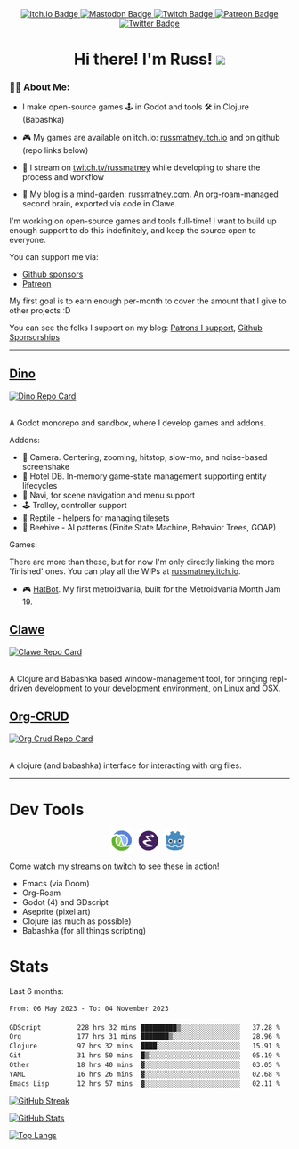 <link rel="stylesheet" href="https://cdn.jsdelivr.net/gh/devicons/devicon@latest/devicon.min.css">

<div id="header" align="center">
<div id="badges">
  <a href="https://russmatney.itch.io">
    <img src="https://img.shields.io/badge/Itch.io-red?style=for-the-badge&logo=itch.io&logoColor=white" alt="Itch.io Badge"/>
  </a>
  <a href="https://mastodon.gamedev.place/@russmatney">
    <img src="https://img.shields.io/badge/Mastodon-teal?style=for-the-badge&logo=mastodon&logoColor=white" alt="Mastodon Badge"/>
  </a>
  <a href="https://www.twitch.tv/russmatney">
    <img src="https://img.shields.io/badge/Twitch-purple?style=for-the-badge&logo=twitch&logoColor=white" alt="Twitch Badge"/>
  </a>
  <a href="https://www.patreon.com/russmatney">
    <img src="https://img.shields.io/badge/Patreon-red?style=for-the-badge&logo=patreon&logoColor=white" alt="Patreon Badge"/>
  </a>
  <a href="https://twitter.com/russmatney">
    <img src="https://img.shields.io/badge/Twitter-blue?style=for-the-badge&logo=twitter&logoColor=white" alt="Twitter Badge"/>
  </a>
</div>

<h1>
  Hi there! I'm Russ!
  <img src="https://media.giphy.com/media/hvRJCLFzcasrR4ia7z/giphy.gif" width="30px"/>
</h1>
</div>

### :technologist: About Me:

- I make open-source games :joystick: in Godot and tools :hammer_and_wrench: in Clojure (Babashka)

- :video_game: My games are available on itch.io:
[russmatney.itch.io](https://russmatney.itch.io) and on github (repo links below)

- :movie_camera: I stream on [twitch.tv/russmatney](https://twitch.tv/russmatney)
while developing to share the process and workflow

- :seedling: My blog is a mind-garden:
  [russmatney.com](https://russmatney.com/). An org-roam-managed
  second brain, exported via code in Clawe.

I'm working on open-source games and tools full-time! I want to build up enough support to
do this indefinitely, and keep the source open to everyone.

You can support me via:

- [Github sponsors](https://github.com/sponsors/russmatney)
- [Patreon](https://patreon.com/russmatney)

My first goal is to earn enough per-month to cover the amount that I give to other projects :D

You can see the folks I support on my blog: [Patrons I
support](https://russmatney.com/note/patreons_i_support.html), [Github
Sponsorships](https://russmatney.com/note/open_source_sponsoring.html)

---

## [Dino](https://github.com/russmatney/dino)

<a href="https://github.com/russmatney/dino">
  <img align="center" src="https://github-readme-stats.vercel.app/api/pin/?username=russmatney&repo=dino&theme=transparent" alt="Dino Repo Card" />
</a>
<br/>
<br/>

A Godot monorepo and sandbox, where I develop games and addons.

Addons:

- :movie_camera: Camera. Centering, zooming, hitstop, slow-mo, and noise-based screenshake
- :floppy_disk: Hotel DB. In-memory game-state management supporting entity lifecycles
- :fairy: Navi, for scene navigation and menu support
- :joystick: Trolley, controller support
- :lizard: Reptile - helpers for managing tilesets
- :bee: Beehive - AI patterns (Finite State Machine, Behavior Trees, GOAP)

Games:

There are more than these, but for now I'm only directly linking the more
'finished' ones. You can play all the WIPs at [russmatney.itch.io](https://russmatney.itch.io).

- :video_game: [HatBot](https://russmatney.itch.io/mvania19). My first metroidvania, built for the Metroidvania Month Jam 19.


## [Clawe](https://github.com/russmatney/clawe)

<a href="https://github.com/russmatney/clawe">
  <img align="center" src="https://github-readme-stats.vercel.app/api/pin/?username=russmatney&repo=clawe&theme=transparent" alt="Clawe Repo Card" />
</a>
<br/>
<br/>

A Clojure and Babashka based window-management tool, for bringing repl-driven
development to your development environment, on Linux and OSX.



## [Org-CRUD](https://github.com/russmatney/org-crud)

<a href="https://github.com/russmatney/org-crud">
  <img align="center"
  src="https://github-readme-stats.vercel.app/api/pin/?username=russmatney&repo=org-crud&theme=transparent"
  alt="Org Crud Repo Card" />
</a>
<br/>
<br/>

A clojure (and babashka) interface for interacting with org files.

---

# Dev Tools

<div align="center">
  <img src="https://github.com/devicons/devicon/blob/develop/icons/clojure/clojure-original.svg" title="Clojure" alt="Clojure" width="40" height="40"/>&nbsp;
  <img src="https://github.com/devicons/devicon/blob/develop/icons/emacs/emacs-original.svg" title="Emacs" alt="Emacs" width="40" height="40"/>&nbsp;
  <img src="https://github.com/devicons/devicon/blob/develop/icons/godot/godot-original.svg" title="Godot" alt="Godot" width="40" height="40"/>&nbsp;
</div>

Come watch my [streams on twitch](https://twitch.tv/russmatney) to see these in action!

- Emacs (via Doom)
- Org-Roam
- Godot (4) and GDscript
- Aseprite (pixel art)
- Clojure (as much as possible)
- Babashka (for all things scripting)


# Stats

Last 6 months:

<!--START_SECTION:waka-->

```txt
From: 06 May 2023 - To: 04 November 2023

GDScript         228 hrs 32 mins █████████▒░░░░░░░░░░░░░░░   37.28 %
Org              177 hrs 31 mins ███████▒░░░░░░░░░░░░░░░░░   28.96 %
Clojure          97 hrs 32 mins  ████░░░░░░░░░░░░░░░░░░░░░   15.91 %
Git              31 hrs 50 mins  █▒░░░░░░░░░░░░░░░░░░░░░░░   05.19 %
Other            18 hrs 40 mins  ▓░░░░░░░░░░░░░░░░░░░░░░░░   03.05 %
YAML             16 hrs 26 mins  ▓░░░░░░░░░░░░░░░░░░░░░░░░   02.68 %
Emacs Lisp       12 hrs 57 mins  ▓░░░░░░░░░░░░░░░░░░░░░░░░   02.11 %
```

<!--END_SECTION:waka-->

<!-- [![russmatney wakatime stats](https://github-readme-stats.vercel.app/api/wakatime?username=russmatney&custom_title=Last%207%20Days&theme=transparent)]() -->

[![GitHub Streak](http://github-readme-streak-stats.herokuapp.com?user=russmatney&theme=transparent&background=000000)]()

[![GitHub Stats](https://github-readme-stats.vercel.app/api?username=russmatney&theme=transparent&hide=prs,issues&show_icons=true)]()

[![Top Langs](https://github-readme-stats.vercel.app/api/top-langs/?username=russmatney&layout=compact&theme=transparent&hide=javascript,css&langs_count=7&hide_title=true)]()
